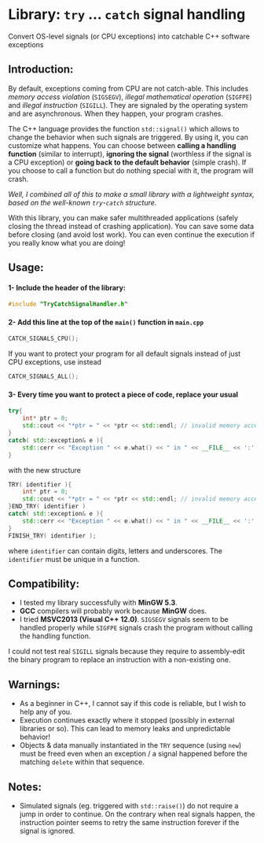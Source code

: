# Library: `try` ... `catch` signal handling
Convert OS-level signals (or CPU exceptions) into catchable C++ software exceptions

## Introduction:
By default, exceptions coming from CPU are not catch-able. This includes *memory access violation* (`SIGSEGV`), *illegal mathematical operation* (`SIGFPE`) and *illegal instruction* (`SIGILL`). They are signaled by the operating system and are asynchronous. When they happen, your program crashes.

The C++ language provides the function `std::signal()` which allows to change the behavior when such signals are triggered. By using it, you can customize what happens. You can choose between **calling a handling function** (similar to interrupt), **ignoring the signal** (worthless if the signal is a CPU exception) or **going back to the default behavior** (simple crash). If you choose to call a function but do nothing special with it, the program will crash.

*Well, I combined all of this to make a small library with a lightweight syntax, based on the well-known `try`-`catch` structure.*

With this library, you can make safer multithreaded applications (safely closing the thread instead of crashing application). You can save some data before closing (and avoid lost work). You can even continue the execution if you really know what you are doing!

## Usage:
#### 1- Include the header of the library:
```cpp
#include "TryCatchSignalHandler.h"
```
#### 2- Add this line at the top of the `main()` function in `main.cpp`
```cpp
CATCH_SIGNALS_CPU();
```
If you want to protect your program for all default signals instead of just CPU exceptions, use instead
```cpp
CATCH_SIGNALS_ALL();
```
#### 3- Every time you want to protect a piece of code, replace your usual
```cpp
try{
	int* ptr = 0;
	std::cout << "*ptr = " << *ptr << std::endl; // invalid memory access
}
catch( std::exception& e ){
	std::cerr << "Exception " << e.what() << " in " << __FILE__ << ':' << __LINE__ << std::endl
}
```
with the new structure
```cpp
TRY( identifier ){
	int* ptr = 0;
	std::cout << "*ptr = " << *ptr << std::endl; // invalid memory access
}END_TRY( identifier )
catch( std::exception& e ){
	std::cerr << "Exception " << e.what() << " in " << __FILE__ << ':' << __LINE__ << std::endl
}
FINISH_TRY( identifier );
```
where `identifier` can contain digits, letters and underscores. The `identifier` must be unique in a function.

## Compatibility:
- I tested my library successfully with **MinGW 5.3**.
- **GCC** compilers will probably work because **MinGW** does.
- I tried **MSVC2013 (Visual C++ 12.0)**. `SIGSEGV` signals seem to be handled properly while `SIGFPE` signals crash the program without calling the handling function.

I could not test real `SIGILL` signals because they require to assembly-edit the binary program to replace an instruction with a non-existing one.

## Warnings:
- As a beginner in C++, I cannot say if this code is reliable, but I wish to help any of you.
- Execution continues exactly where it stopped (possibly in external libraries or so). This can lead to memory leaks and unpredictable behavior!
- Objects & data manually instantiated in the `TRY` sequence (using `new`) must be freed even when an exception / a signal happened before the matching `delete` within that sequence.

## Notes:
- Simulated signals (eg. triggered with `std::raise()`) do not require a jump in order to continue. On the contrary when real signals happen, the instruction pointer seems to retry the same instruction forever if the signal is ignored.
